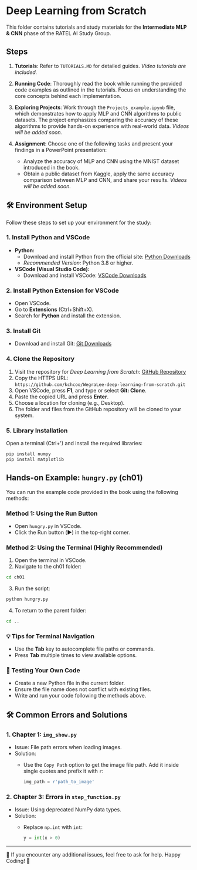# Deep Learning from Scratch

This folder contains tutorials and study materials for the **Intermediate MLP & CNN** phase of the RATEL AI Study Group. 

## Steps

1. **Tutorials**: Refer to `TUTORIALS.MD` for detailed guides. *Video tutorials are included.*
   
2. **Running Code**: Thoroughly read the book while running the provided code examples as outlined in the tutorials. Focus on understanding the core concepts behind each implementation.  

3. **Exploring Projects**: Work through the `Projects_example.ipynb` file, which demonstrates how to apply MLP and CNN algorithms to public datasets. The project emphasizes comparing the accuracy of these algorithms to provide hands-on experience with real-world data. *Videos will be added soon.*

4. **Assignment**: Choose one of the following tasks and present your findings in a PowerPoint presentation:
   - Analyze the accuracy of MLP and CNN using the MNIST dataset introduced in the book.
   - Obtain a public dataset from Kaggle, apply the same accuracy comparison between MLP and CNN, and share your results. *Videos will be added soon.*

## 🛠️ Environment Setup

Follow these steps to set up your environment for the study:

### 1. Install Python and VSCode

- **Python:**
   - Download and install Python from the official site: [Python Downloads](https://www.python.org/downloads/)
   - *Recommended Version:* Python 3.8 or higher.
- **VSCode (Visual Studio Code):**
   - Download and install VSCode: [VSCode Downloads](https://code.visualstudio.com/)

### 2. Install Python Extension for VSCode

- Open VSCode.
- Go to **Extensions** (Ctrl+Shift+X).
- Search for **Python** and install the extension.

### 3. Install Git

- Download and install Git: [Git Downloads](https://git-scm.com/downloads)

### 4. Clone the Repository

1. Visit the repository for *Deep Learning from Scratch*: [GitHub Repository](https://github.com/kchcoo/WegraLee-deep-learning-from-scratch)
2. Copy the HTTPS URL:  
   `https://github.com/kchcoo/WegraLee-deep-learning-from-scratch.git`
3. Open VSCode, press **F1**, and type or select **Git: Clone**.
4. Paste the copied URL and press **Enter**.
5. Choose a location for cloning (e.g., Desktop).
6. The folder and files from the GitHub repository will be cloned to your system.

### 5. Library Installation

Open a terminal (Ctrl+') and install the required libraries:
```bash
pip install numpy
pip install matplotlib
```

## Hands-on Example: `hungry.py` (ch01)

You can run the example code provided in the book using the following methods:

### Method 1: Using the Run Button

- Open `hungry.py` in VSCode.
- Click the Run button (▶️) in the top-right corner.

### Method 2: Using the Terminal (Highly Recommended)

1. Open the terminal in VSCode.
2. Navigate to the ch01 folder:
```bash
cd ch01
```
3. Run the script:
```bash
python hungry.py
```
4. To return to the parent folder:
```bash
cd ..
```

### 💡 **Tips for Terminal Navigation**

- Use the **Tab** key to autocomplete file paths or commands.
- Press **Tab** multiple times to view available options.

### 📝 Testing Your Own Code

- Create a new Python file in the current folder.
- Ensure the file name does not conflict with existing files.
- Write and run your code following the methods above.

## 🛠️ Common Errors and Solutions

### 1. Chapter 1: `img_show.py`

- Issue: File path errors when loading images.
- Solution:
  - Use the `Copy Path` option to get the image file path. Add it inside single quotes and prefix it with `r`:
    
    ```python
    img_path = r'path_to_image'
    ```

### 2. Chapter 3: Errors in `step_function.py`

- Issue: Using deprecated NumPy data types.
- Solution:
   - Replace `np.int` with `int`:
     
     ```python
     y = int(x > 0)
     ```

---

📌 If you encounter any additional issues, feel free to ask for help. Happy Coding! 🚀
